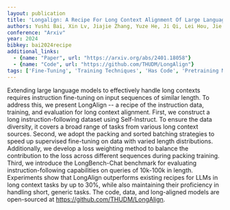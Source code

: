 ```yaml
---
layout: publication
title: 'Longalign: A Recipe For Long Context Alignment Of Large Language Models'
authors: Yushi Bai, Xin Lv, Jiajie Zhang, Yuze He, Ji Qi, Lei Hou, Jie Tang, Yuxiao Dong, Juanzi Li
conference: "Arxiv"
year: 2024
bibkey: bai2024recipe
additional_links:
  - {name: "Paper", url: "https://arxiv.org/abs/2401.18058"}
  - {name: "Code", url: "https://github.com/THUDM/LongAlign"}
tags: ['Fine-Tuning', 'Training Techniques', 'Has Code', 'Pretraining Methods']
---
```

Extending large language models to effectively handle long contexts requires
instruction fine-tuning on input sequences of similar length. To address this,
we present LongAlign -- a recipe of the instruction data, training, and
evaluation for long context alignment. First, we construct a long
instruction-following dataset using Self-Instruct. To ensure the data
diversity, it covers a broad range of tasks from various long context sources.
Second, we adopt the packing and sorted batching strategies to speed up
supervised fine-tuning on data with varied length distributions. Additionally,
we develop a loss weighting method to balance the contribution to the loss
across different sequences during packing training. Third, we introduce the
LongBench-Chat benchmark for evaluating instruction-following capabilities on
queries of 10k-100k in length. Experiments show that LongAlign outperforms
existing recipes for LLMs in long context tasks by up to 30%, while also
maintaining their proficiency in handling short, generic tasks. The code, data,
and long-aligned models are open-sourced at https://github.com/THUDM/LongAlign.
